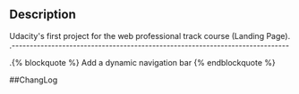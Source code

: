## Description

Udacity's first project for the web professional track course (Landing Page).
.-----------------------------------------------------------------------------

.{% blockquote %}
Add a dynamic navigation bar
{% endblockquote %}


##ChangLog